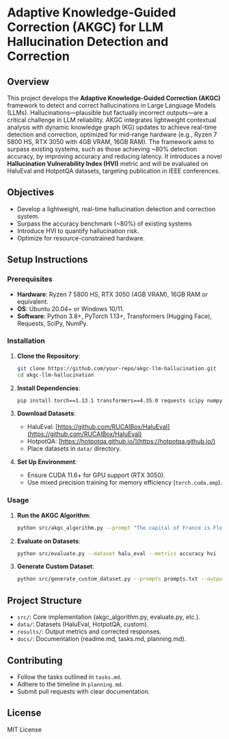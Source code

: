 # Adaptive Knowledge-Guided Correction (AKGC) for LLM Hallucination Detection and Correction

## Overview

This project develops the **Adaptive Knowledge-Guided Correction (AKGC)** framework to detect and correct hallucinations in Large Language Models (LLMs). Hallucinations—plausible but factually incorrect outputs—are a critical challenge in LLM reliability. AKGC integrates lightweight contextual analysis with dynamic knowledge graph (KG) updates to achieve real-time detection and correction, optimized for mid-range hardware (e.g., Ryzen 7 5800 HS, RTX 3050 with 4GB VRAM, 16GB RAM). The framework aims to surpass existing systems, such as those achieving ~80% detection accuracy, by improving accuracy and reducing latency. It introduces a novel **Hallucination Vulnerability Index (HVI)** metric and will be evaluated on HaluEval and HotpotQA datasets, targeting publication in IEEE conferences.

## Objectives

- Develop a lightweight, real-time hallucination detection and correction system.
- Surpass the accuracy benchmark (~80%) of existing systems
- Introduce HVI to quantify hallucination risk.
- Optimize for resource-constrained hardware.

## Setup Instructions

### Prerequisites

- **Hardware**: Ryzen 7 5800 HS, RTX 3050 (4GB VRAM), 16GB RAM or equivalent.
- **OS**: Ubuntu 20.04+ or Windows 10/11.
- **Software**: Python 3.8+, PyTorch 1.13+, Transformers (Hugging Face), Requests, SciPy, NumPy.

### Installation

1. **Clone the Repository**:

   ```bash
   git clone https://github.com/your-repo/akgc-llm-hallucination.git
   cd akgc-llm-hallucination
   ```

2. **Install Dependencies**:

   ```bash
   pip install torch==1.13.1 transformers==4.35.0 requests scipy numpy
   ```

3. **Download Datasets**:
   - HaluEval: [https://github.com/RUCAIBox/HaluEval](https://github.com/RUCAIBox/HaluEval)
   - HotpotQA: [https://hotpotqa.github.io/](https://hotpotqa.github.io/)
   - Place datasets in `data/` directory.
4. **Set Up Environment**:
   - Ensure CUDA 11.6+ for GPU support (RTX 3050).
   - Use mixed precision training for memory efficiency (`torch.cuda.amp`).

### Usage

1. **Run the AKGC Algorithm**:

   ```bash
   python src/akgc_algorithm.py --prompt "The capital of France is Florida." --output_dir results/
   ```

2. **Evaluate on Datasets**:

   ```bash
   python src/evaluate.py --dataset halu_eval --metrics accuracy hvi
   ```

3. **Generate Custom Dataset**:

   ```bash
   python src/generate_custom_dataset.py --prompts prompts.txt --output data/custom_dataset.json
   ```

## Project Structure

- `src/`: Core implementation (akgc_algorithm.py, evaluate.py, etc.).
- `data/`: Datasets (HaluEval, HotpotQA, custom).
- `results/`: Output metrics and corrected responses.
- `docs/`: Documentation (readme.md, tasks.md, planning.md).

## Contributing

- Follow the tasks outlined in `tasks.md`.
- Adhere to the timeline in `planning.md`.
- Submit pull requests with clear documentation.

## License

MIT License
